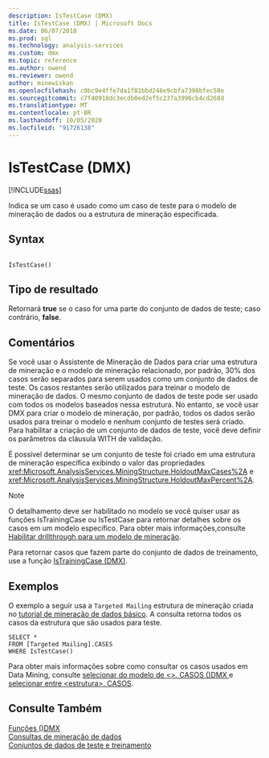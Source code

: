 ```yaml
---
description: IsTestCase (DMX)
title: IsTestCase (DMX) | Microsoft Docs
ms.date: 06/07/2018
ms.prod: sql
ms.technology: analysis-services
ms.custom: dmx
ms.topic: reference
ms.author: owend
ms.reviewer: owend
author: minewiskan
ms.openlocfilehash: c0bc9e4ffe7da1f81bbd246e9cbfa7398bfec50e
ms.sourcegitcommit: c7f40918dc3ecdb0ed2ef5c237a3996cb4cd268d
ms.translationtype: MT
ms.contentlocale: pt-BR
ms.lasthandoff: 10/05/2020
ms.locfileid: "91726138"
---
```

# <a name="istestcase-dmx"></a>IsTestCase (DMX)
[!INCLUDE[ssas](../includes/applies-to-version/ssas.md)]

  Indica se um caso é usado como um caso de teste para o modelo de mineração de dados ou a estrutura de mineração especificada.  
  
## <a name="syntax"></a>Syntax  
  
```  
  
IsTestCase()  
```  
  
## <a name="result-type"></a>Tipo de resultado  
 Retornará **true** se o caso for uma parte do conjunto de dados de teste; caso contrário, **false**.  
  
## <a name="remarks"></a>Comentários  
 Se você usar o Assistente de Mineração de Dados para criar uma estrutura de mineração e o modelo de mineração relacionado, por padrão, 30% dos casos serão separados para serem usados como um conjunto de dados de teste. Os casos restantes serão utilizados para treinar o modelo de mineração de dados. O mesmo conjunto de dados de teste pode ser usado com todos os modelos baseados nessa estrutura. No entanto, se você usar DMX para criar o modelo de mineração, por padrão, todos os dados serão usados para treinar o modelo e nenhum conjunto de testes será criado. Para habilitar a criação de um conjunto de dados de teste, você deve definir os parâmetros da cláusula WITH de validação.  
  
 É possível determinar se um conjunto de teste foi criado em uma estrutura de mineração específica exibindo o valor das propriedades <xref:Microsoft.AnalysisServices.MiningStructure.HoldoutMaxCases%2A> e <xref:Microsoft.AnalysisServices.MiningStructure.HoldoutMaxPercent%2A>.  
  
> [!NOTE]  
>  O detalhamento deve ser habilitado no modelo se você quiser usar as funções IsTrainingCase ou IsTestCase para retornar detalhes sobre os casos em um modelo específico. Para obter mais informações,consulte [Habilitar drillthrough para um modelo de mineração](/analysis-services/data-mining/enable-drillthrough-for-a-mining-model).  
  
 Para retornar casos que fazem parte do conjunto de dados de treinamento, use a função [IsTrainingCase &#40;DMX&#41;](../dmx/istrainingcase-dmx.md).  
  
## <a name="examples"></a>Exemplos  
 O exemplo a seguir usa a `Targeted Mailing` estrutura de mineração criada no [tutorial de mineração de dados básico](/previous-versions/sql/sql-server-2016/ms167167(v=sql.130)). A consulta retorna todos os casos da estrutura que são usados para teste.  
  
```  
SELECT *  
FROM [Targeted Mailing].CASES  
WHERE IsTestCase()  
```  
  
 Para obter mais informações sobre como consultar os casos usados em Data Mining, consulte [selecionar do modelo de &#60;&#62;. CASOS &#40;&#41;DMX ](../dmx/select-from-model-cases-dmx.md) e [selecionar entre &#60;estrutura&#62;. CASOS](../dmx/select-from-structure-cases.md).  
  
## <a name="see-also"></a>Consulte Também  
 [Funções &#40;&#41;DMX ](../dmx/functions-dmx.md)   
 [Consultas de mineração de dados](/analysis-services/data-mining/data-mining-queries)   
 [Conjuntos de dados de teste e treinamento](/analysis-services/data-mining/training-and-testing-data-sets)  
  
